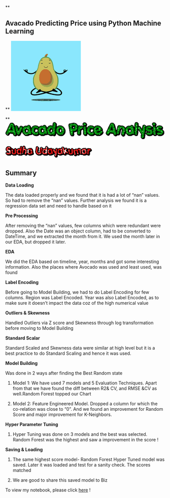 
**

## Avacado Predicting Price using Python Machine Learning

**
![enter image description here](https://github.com/SudhaUdayakumar/Machine-Learning-Projects/blob/main/Avacado/avacado2.gif?raw=true)

**
![enter image description here](https://github.com/SudhaUdayakumar/Machine-Learning-Projects/blob/main/Avacado/Avacado%203.gif?raw=true)

![enter image description here](https://github.com/SudhaUdayakumar/Machine-Learning-Projects/blob/main/Avacado/name.gif?raw=true)

##  Summary

**Data Loading**

The data loaded properly and we found that it is had a lot of “nan” values. So had to remove the “nan” values. Further analysis we found it is a regression data set and need to handle based on it

**Pre Processing**

After removing the “nan” values, few columns which were redundant were dropped. Also the Date was an object column, had to be converted to DateTime, and we extracted the month from it. We used the month later in our EDA, but dropped it later.

**EDA**

We did the EDA based on timeline, year, months and got some interesting information. Also the places where Avocado was used and least used, was found

**Label Encoding**

Before going to Model Building, we had to do Label Encoding for few columns. Region was Label Encoded. Year was also Label Encoded, as to make sure it doesn’t impact the data coz of the high numerical value

**Outliers & Skewness**

Handled Outliers via Z score and Skewness through log transformation before moving to Model Building

**Standard Scalar**

Standard Scaled and Skewness data were similar at high level but it is a best practice to do Standard Scaling and hence it was used.

**Model Building**

Was done in 2 ways after finding the Best Random state

1.  Model 1: We have used 7 models and 5 Evaluation Techniques. Apart from that we have found the diff between R2& CV, and RMSE &CV as well.Random Forest topped our Chart

2.  Model 2: Feature Engineered Model. Dropped a column for which the co-relation was close to “0”. And we found an improvement for Random Score and major improvement for K-Neighbors.

**Hyper Parameter Tuning**

1.  Hyper Tuning was done on 3 models and the best was selected. Random Forest was the highest and saw a improvement in the score !

**Saving & Loading**

1.  The same highest score model- Random Forest Hyper Tuned model was saved. Later it was loaded and test for a sanity check. The scores matched

2.  We are good to share this saved model to Biz

To view my notebook, please click [here](https://github.com/SudhaUdayakumar/Machine-Learning-Projects/blob/main/Avacado/Avacado%20Project.ipynb) !
